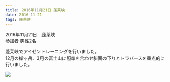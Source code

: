 ```yaml
---
title: 2016年11月21日 蓬莱峡
date: 2016-11-21 
tags: 蓬莱峡
---
```


2016年11月21日　蓬莱峡  
参加者 男性2名  

蓬莱峡でアイゼントレーニングを行いました。  
12月の槍ヶ岳、3月の富士山に照準を合わせ斜面の下りとトラバースを重点的に行いました。  

![](/2016/11/21/20161121/image1.jpg)
